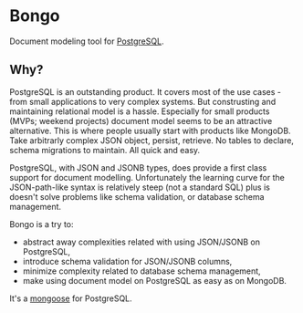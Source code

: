 # Bongo

Document modeling tool for [PostgreSQL](https://www.postgresql.org/).

## Why?

PostgreSQL is an outstanding product. It covers most of the use cases - from small applications to very complex systems. But construsting and maintaining relational model is a hassle. Especially for small products (MVPs; weekend projects) document model seems to be an attractive alternative. This is where people usually start with products like MongoDB. Take arbitrarly complex JSON object, persist, retrieve. No tables to declare, schema migrations to maintain. All quick and easy.

PostgreSQL, with JSON and JSONB types, does provide a first class support for document modelling. Unfortunately the learning curve for the JSON-path-like syntax is relatively steep (not a standard SQL) plus is doesn't solve problems like schema validation, or database schema management.

Bongo is a try to:
* abstract away complexities related with using JSON/JSONB on PostgreSQL,
* introduce schema validation for JSON/JSONB columns,
* minimize complexity related to database schema management,
* make using document model on PostgreSQL as easy as on MongoDB.

It's a [mongoose](https://mongoosejs.com/) for PostgreSQL.
